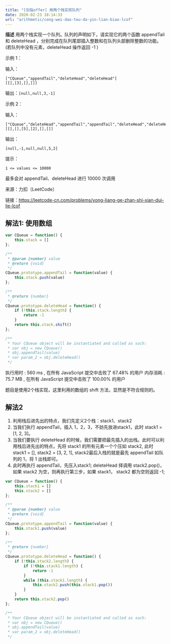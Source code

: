 ```yaml
---
title: "[剑指offer] 用两个栈实现队列"
date: 2020-02-23 18:14:33
url: "arithmetic/cong-wei-dao-tou-da-yin-lian-biao-lcof"
---
```


**描述** 用两个栈实现一个队列。队列的声明如下，请实现它的两个函数 appendTail 和 deleteHead ，分别完成在队列尾部插入整数和在队列头部删除整数的功能。(若队列中没有元素，deleteHead 操作返回 -1 )

示例 1：

输入：
```
["CQueue","appendTail","deleteHead","deleteHead"]
[[],[3],[],[]]
```
输出：`[null,null,3,-1]`

示例 2：

输入：
```
["CQueue","deleteHead","appendTail","appendTail","deleteHead","deleteHead"]
[[],[],[5],[2],[],[]]
```
输出：
```
[null,-1,null,null,5,2]
```
提示：
```
1 <= values <= 10000
```
最多会对 appendTail、deleteHead 进行 10000 次调用

来源：力扣（LeetCode）

链接：https://leetcode-cn.com/problems/yong-liang-ge-zhan-shi-xian-dui-lie-lcof

<!--more-->


## 解法1: 使用数组
```js
var CQueue = function() {
    this.stack = []
};

/** 
 * @param {number} value
 * @return {void}
 */
CQueue.prototype.appendTail = function(value) {
    this.stack.push(value)
};

/**
 * @return {number}
 */
CQueue.prototype.deleteHead = function() {
    if (!this.stack.length) {
        return -1
    }
    return this.stack.shift()
};

/**
 * Your CQueue object will be instantiated and called as such:
 * var obj = new CQueue()
 * obj.appendTail(value)
 * var param_2 = obj.deleteHead()
 */
```

执行用时 :
560 ms
, 在所有 JavaScript 提交中击败了
67.48%
的用户
内存消耗 :
75.7 MB
, 在所有 JavaScript 提交中击败了
100.00%
的用户

题目是使用2个栈实现，这里利用的数组的 shift 方法，显然是不符合规则的。

## 解法2

1. 利用栈后进先出的特点，我们先定义2个栈：stack1、stack2
2. 当我们执行 appendTail，插入 1，2，3，不妨先放进stack1，此时 stack1 = [1, 2, 3]。
3. 当我们要执行 deleteHead 的时候，我们需要把最先插入的出栈。此时可以利用栈后进先出的特点，先将 stack1 的所有元素一个个压如 stack2,
此时 stack1 = [], stack2 = [3, 2, 1], stack2最后入栈的就是最先 appendTail 如队列的 1，将 1 出栈即可。
4. 此时再执行 appendTail，先压入stack1; deleteHead 择调用 stack2.pop()，如果 stack2 为空，则再执行第三步，如果 stack1， stack2 都为空则返回 -1;

```js
var CQueue = function() {
    this.stack1 = []
    this.stack2 = []
};

/** 
 * @param {number} value
 * @return {void}
 */
CQueue.prototype.appendTail = function(value) {
    this.stack1.push(value)
};

/**
 * @return {number}
 */
CQueue.prototype.deleteHead = function() {
    if (!this.stack2.length) {
        if (!this.stack1.length) {
            return -1
        }
        while (this.stack1.length) {
            this.stack2.push(this.stack1.pop())
        }
    }
    return this.stack2.pop()
};

/**
 * Your CQueue object will be instantiated and called as such:
 * var obj = new CQueue()
 * obj.appendTail(value)
 * var param_2 = obj.deleteHead()
 */
```

